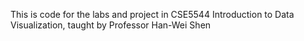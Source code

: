 This is code for the labs and project in CSE5544 Introduction to Data Visualization, taught by Professor Han-Wei Shen